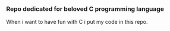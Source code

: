 ### Repo dedicated for beloved C programming language
When i want to have fun with C i put my code in this repo.
